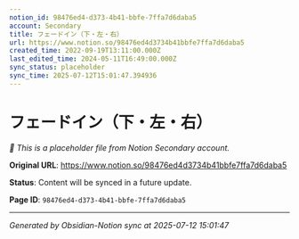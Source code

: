 ```yaml
---
notion_id: 98476ed4-d373-4b41-bbfe-7ffa7d6daba5
account: Secondary
title: フェードイン（下・左・右）
url: https://www.notion.so/98476ed4d3734b41bbfe7ffa7d6daba5
created_time: 2022-09-19T13:11:00.000Z
last_edited_time: 2024-05-11T16:49:00.000Z
sync_status: placeholder
sync_time: 2025-07-12T15:01:47.394936
---
```


# フェードイン（下・左・右）

*🔄 This is a placeholder file from Notion Secondary account.*

**Original URL**: https://www.notion.so/98476ed4d3734b41bbfe7ffa7d6daba5

**Status**: Content will be synced in a future update.

**Page ID**: `98476ed4-d373-4b41-bbfe-7ffa7d6daba5`

---

*Generated by Obsidian-Notion sync at 2025-07-12 15:01:47*
